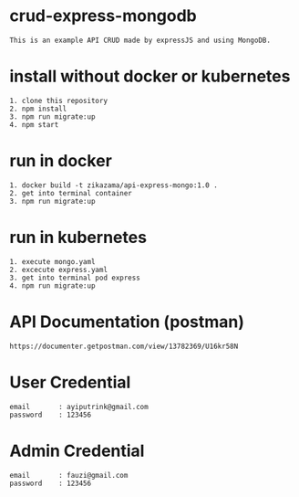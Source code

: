 # crud-express-mongodb
    This is an example API CRUD made by expressJS and using MongoDB. 

# install without docker or kubernetes
    1. clone this repository
    2. npm install
    3. npm run migrate:up
    4. npm start

# run in docker
    1. docker build -t zikazama/api-express-mongo:1.0 .
    2. get into terminal container
    3. npm run migrate:up

# run in kubernetes
    1. execute mongo.yaml
    2. excecute express.yaml
    3. get into terminal pod express
    4. npm run migrate:up

# API Documentation (postman)
    https://documenter.getpostman.com/view/13782369/U16kr58N

# User Credential 
    email       : ayiputrink@gmail.com
    password    : 123456

# Admin Credential
    email       : fauzi@gmail.com
    password    : 123456